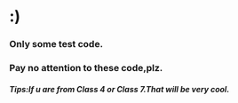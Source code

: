 



# :)

### Only some test code.

### Pay no attention to these code,plz.

##### Tips:If u are from Class 4 or Class 7.That will be very cool.


